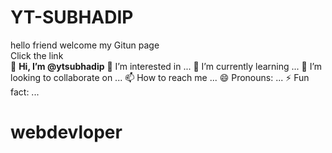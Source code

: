 # YT-SUBHADIP
hello friend welcome my Gitun page
<br>
Click the link
<br>
👋 <b>Hi, I’m @ytsubhadip</b>
 👀 I’m interested in ...
 🌱 I’m currently learning ...
💞️ I’m looking to collaborate on ...
📫 How to reach me ...
😄 Pronouns: ...
 ⚡ Fun fact: ...
 # webdevloper
 

